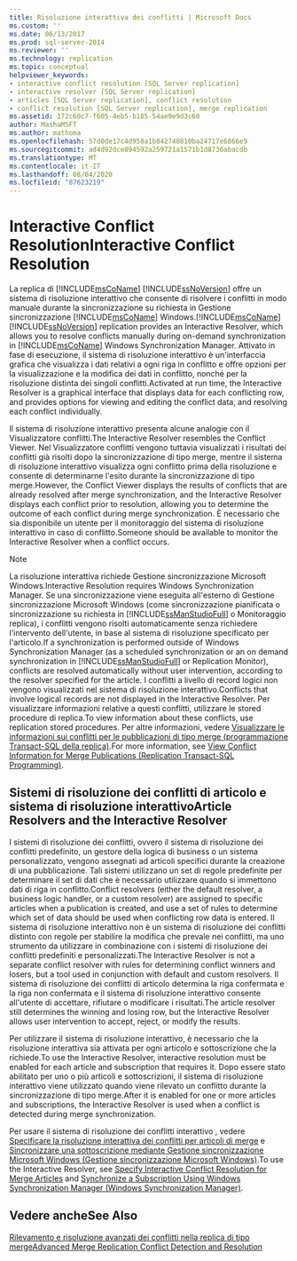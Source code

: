 ```yaml
---
title: Risoluzione interattiva dei conflitti | Microsoft Docs
ms.custom: ''
ms.date: 06/13/2017
ms.prod: sql-server-2014
ms.reviewer: ''
ms.technology: replication
ms.topic: conceptual
helpviewer_keywords:
- interactive conflict resolution [SQL Server replication]
- interactive resolver [SQL Server replication]
- articles [SQL Server replication], conflict resolution
- conflict resolution [SQL Server replication], merge replication
ms.assetid: 172c60c7-f605-4eb5-b185-54ae9e9d3c60
author: MashaMSFT
ms.author: mathoma
ms.openlocfilehash: 57d0de17c4d958a1b842748810ba24717e6866e9
ms.sourcegitcommit: ad4d92dce894592a259721a1571b1d8736abacdb
ms.translationtype: MT
ms.contentlocale: it-IT
ms.lasthandoff: 08/04/2020
ms.locfileid: "87623219"
---
```

# <a name="interactive-conflict-resolution"></a><span data-ttu-id="53d60-102">Interactive Conflict Resolution</span><span class="sxs-lookup"><span data-stu-id="53d60-102">Interactive Conflict Resolution</span></span>
  <span data-ttu-id="53d60-103">La replica di [!INCLUDE[msCoName](../../../includes/msconame-md.md)] [!INCLUDE[ssNoVersion](../../../includes/ssnoversion-md.md)] offre un sistema di risoluzione interattivo che consente di risolvere i conflitti in modo manuale durante la sincronizzazione su richiesta in Gestione sincronizzazione [!INCLUDE[msCoName](../../../includes/msconame-md.md)] Windows.</span><span class="sxs-lookup"><span data-stu-id="53d60-103">[!INCLUDE[msCoName](../../../includes/msconame-md.md)] [!INCLUDE[ssNoVersion](../../../includes/ssnoversion-md.md)] replication provides an Interactive Resolver, which allows you to resolve conflicts manually during on-demand synchronization in [!INCLUDE[msCoName](../../../includes/msconame-md.md)] Windows Synchronization Manager.</span></span> <span data-ttu-id="53d60-104">Attivato in fase di esecuzione, il sistema di risoluzione interattivo è un'interfaccia grafica che visualizza i dati relativi a ogni riga in conflitto e offre opzioni per la visualizzazione e la modifica dei dati in conflitto, nonché per la risoluzione distinta dei singoli conflitti.</span><span class="sxs-lookup"><span data-stu-id="53d60-104">Activated at run time, the Interactive Resolver is a graphical interface that displays data for each conflicting row, and provides options for viewing and editing the conflict data, and resolving each conflict individually.</span></span>  
  
 <span data-ttu-id="53d60-105">Il sistema di risoluzione interattivo presenta alcune analogie con il Visualizzatore conflitti.</span><span class="sxs-lookup"><span data-stu-id="53d60-105">The Interactive Resolver resembles the Conflict Viewer.</span></span> <span data-ttu-id="53d60-106">Nel Visualizzatore conflitti vengono tuttavia visualizzati i risultati dei conflitti già risolti dopo la sincronizzazione di tipo merge, mentre il sistema di risoluzione interattivo visualizza ogni conflitto prima della risoluzione e consente di determinarne l'esito durante la sincronizzazione di tipo merge.</span><span class="sxs-lookup"><span data-stu-id="53d60-106">However, the Conflict Viewer displays the results of conflicts that are already resolved after merge synchronization, and the Interactive Resolver displays each conflict prior to resolution, allowing you to determine the outcome of each conflict during merge synchronization.</span></span> <span data-ttu-id="53d60-107">È necessario che sia disponibile un utente per il monitoraggio del sistema di risoluzione interattivo in caso di conflitto.</span><span class="sxs-lookup"><span data-stu-id="53d60-107">Someone should be available to monitor the Interactive Resolver when a conflict occurs.</span></span>  
  
> [!NOTE]  
>  <span data-ttu-id="53d60-108">La risoluzione interattiva richiede Gestione sincronizzazione Microsoft Windows.</span><span class="sxs-lookup"><span data-stu-id="53d60-108">Interactive Resolution requires Windows Synchronization Manager.</span></span> <span data-ttu-id="53d60-109">Se una sincronizzazione viene eseguita all'esterno di Gestione sincronizzazione Microsoft Windows (come sincronizzazione pianificata o sincronizzazione su richiesta in [!INCLUDE[ssManStudioFull](../../../includes/ssmanstudiofull-md.md)] o Monitoraggio replica), i conflitti vengono risolti automaticamente senza richiedere l'intervento dell'utente, in base al sistema di risoluzione specificato per l'articolo.</span><span class="sxs-lookup"><span data-stu-id="53d60-109">If a synchronization is performed outside of Windows Synchronization Manager (as a scheduled synchronization or an on demand synchronization in [!INCLUDE[ssManStudioFull](../../../includes/ssmanstudiofull-md.md)] or Replication Monitor), conflicts are resolved automatically without user intervention, according to the resolver specified for the article.</span></span> <span data-ttu-id="53d60-110">I conflitti a livello di record logici non vengono visualizzati nel sistema di risoluzione interattivo.</span><span class="sxs-lookup"><span data-stu-id="53d60-110">Conflicts that involve logical records are not displayed in the Interactive Resolver.</span></span> <span data-ttu-id="53d60-111">Per visualizzare informazioni relative a questi conflitti, utilizzare le stored procedure di replica.</span><span class="sxs-lookup"><span data-stu-id="53d60-111">To view information about these conflicts, use replication stored procedures.</span></span> <span data-ttu-id="53d60-112">Per altre informazioni, vedere [Visualizzare le informazioni sui conflitti per le pubblicazioni di tipo merge &#40;programmazione Transact-SQL della replica&#41;](../view-conflict-information-for-merge-publications.md).</span><span class="sxs-lookup"><span data-stu-id="53d60-112">For more information, see [View Conflict Information for Merge Publications &#40;Replication Transact-SQL Programming&#41;](../view-conflict-information-for-merge-publications.md).</span></span>  
  
## <a name="article-resolvers-and-the-interactive-resolver"></a><span data-ttu-id="53d60-113">Sistemi di risoluzione dei conflitti di articolo e sistema di risoluzione interattivo</span><span class="sxs-lookup"><span data-stu-id="53d60-113">Article Resolvers and the Interactive Resolver</span></span>  
 <span data-ttu-id="53d60-114">I sistemi di risoluzione dei conflitti, ovvero il sistema di risoluzione dei conflitti predefinito, un gestore della logica di business o un sistema personalizzato, vengono assegnati ad articoli specifici durante la creazione di una pubblicazione. Tali sistemi utilizzano un set di regole predefinite per determinare il set di dati che è necessario utilizzare quando si immettono dati di riga in conflitto.</span><span class="sxs-lookup"><span data-stu-id="53d60-114">Conflict resolvers (either the default resolver, a business logic handler, or a custom resolver) are assigned to specific articles when a publication is created, and use a set of rules to determine which set of data should be used when conflicting row data is entered.</span></span> <span data-ttu-id="53d60-115">Il sistema di risoluzione interattivo non è un sistema di risoluzione dei conflitti distinto con regole per stabilire la modifica che prevale nei conflitti, ma uno strumento da utilizzare in combinazione con i sistemi di risoluzione dei conflitti predefiniti e personalizzati.</span><span class="sxs-lookup"><span data-stu-id="53d60-115">The Interactive Resolver is not a separate conflict resolver with rules for determining conflict winners and losers, but a tool used in conjunction with default and custom resolvers.</span></span> <span data-ttu-id="53d60-116">Il sistema di risoluzione dei conflitti di articolo determina la riga confermata e la riga non confermata e il sistema di risoluzione interattivo consente all'utente di accettare, rifiutare o modificare i risultati.</span><span class="sxs-lookup"><span data-stu-id="53d60-116">The article resolver still determines the winning and losing row, but the Interactive Resolver allows user intervention to accept, reject, or modify the results.</span></span>  
  
 <span data-ttu-id="53d60-117">Per utilizzare il sistema di risoluzione interattivo, è necessario che la risoluzione interattiva sia attivata per ogni articolo e sottoscrizione che la richiede.</span><span class="sxs-lookup"><span data-stu-id="53d60-117">To use the Interactive Resolver, interactive resolution must be enabled for each article and subscription that requires it.</span></span> <span data-ttu-id="53d60-118">Dopo essere stato abilitato per uno o più articoli e sottoscrizioni, il sistema di risoluzione interattivo viene utilizzato quando viene rilevato un conflitto durante la sincronizzazione di tipo merge.</span><span class="sxs-lookup"><span data-stu-id="53d60-118">After it is enabled for one or more articles and subscriptions, the Interactive Resolver is used when a conflict is detected during merge synchronization.</span></span>  
  
 <span data-ttu-id="53d60-119">Per usare il sistema di risoluzione dei conflitti interattivo , vedere [Specificare la risoluzione interattiva dei conflitti per articoli di merge](..//publish/specify-merge-replication-properties.md#interactive-conflict-resolution) e [Sincronizzare una sottoscrizione mediante Gestione sincronizzazione Microsoft Windows &#40;Gestione sincronizzazione Microsoft Windows&#41;](../synchronize-a-subscription-using-windows-synchronization-manager.md).</span><span class="sxs-lookup"><span data-stu-id="53d60-119">To use the Interactive Resolver, see [Specify Interactive Conflict Resolution for Merge Articles](..//publish/specify-merge-replication-properties.md#interactive-conflict-resolution) and [Synchronize a Subscription Using Windows Synchronization Manager &#40;Windows Synchronization Manager&#41;](../synchronize-a-subscription-using-windows-synchronization-manager.md).</span></span>  
  
## <a name="see-also"></a><span data-ttu-id="53d60-120">Vedere anche</span><span class="sxs-lookup"><span data-stu-id="53d60-120">See Also</span></span>  
 [<span data-ttu-id="53d60-121">Rilevamento e risoluzione avanzati dei conflitti nella replica di tipo merge</span><span class="sxs-lookup"><span data-stu-id="53d60-121">Advanced Merge Replication Conflict Detection and Resolution</span></span>](advanced-merge-replication-conflict-detection-and-resolution.md)  
  
  

